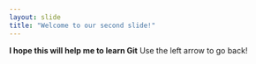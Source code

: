 ```yaml
---
layout: slide
title: "Welcome to our second slide!"
---
```

**I hope this will help me to learn Git**
Use the left arrow to go back!

